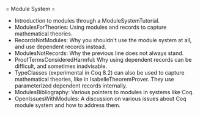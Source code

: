 = Module System =
 * Introduction to modules through a ModuleSystemTutorial.
 * ModulesForTheories: Using modules and records to capture mathematical theories.
 * RecordsNotModules: Why you shouldn't use the module system at all, and use dependent records instead.
 * ModulesNotRecords: Why the previous line does not always stand.
 * ProofTermsConsideredHarmful:  Why using dependent records can be difficult, and sometimes inadvisable.
 * TypeClasses (experimental in Coq 8.2) can also be used to capture mathematical theories, like in IsabelleTheoremProver.  They use parameterized dependent records internally.
 * ModulesBibliography: Various pointers to modules in systems like Coq.
 * OpenIssuesWithModules: A discussion on various issues about Coq module system and how to address them.
